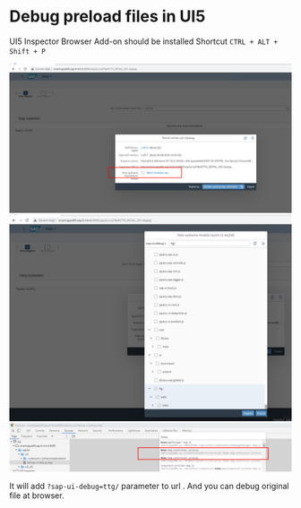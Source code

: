 # Debug preload files in UI5

UI5 Inspector Browser Add-on should be installed
Shortcut `CTRL + ALT + Shift + P`
 
 ![UI5 Debug](images/debug-1.png)
 ![UI5 Debug](images/debug-2.png)
 ![UI5 Debug](images/debug-3.png)


It will add  `?sap-ui-debug=ttg/` parameter to url . And you can debug original file at browser.
